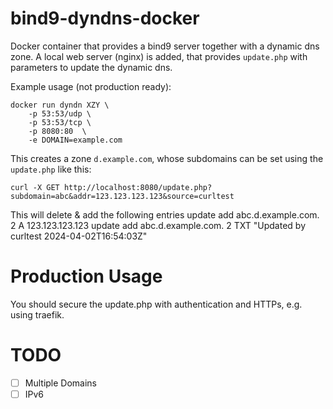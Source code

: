 # bind9-dyndns-docker
Docker container that provides a bind9 server together with a dynamic dns zone.
A local web server (nginx) is added, that provides `update.php` with parameters to update the dynamic dns.

Example usage (not production ready):

    docker run dyndn XZY \
        -p 53:53/udp \
        -p 53:53/tcp \
        -p 8080:80  \
        -e DOMAIN=example.com

This creates a zone `d.example.com`, whose subdomains can be set using the `update.php` like this:

    curl -X GET http://localhost:8080/update.php?subdomain=abc&addr=123.123.123.123&source=curltest

This will delete & add the following entries 
    update add abc.d.example.com. 2 A 123.123.123.123
    update add abc.d.example.com. 2 TXT "Updated by curltest 2024-04-02T16:54:03Z"

# Production Usage

You should secure the update.php with authentication and HTTPs, e.g. using traefik.

# TODO

 - [ ] Multiple Domains
 - [ ] IPv6
